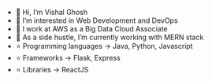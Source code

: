 - 👋 Hi, I’m Vishal Ghosh
- 👀 I’m interested in Web Development and DevOps 
- :briefcase: I work at AWS as a Big Data Cloud Associate
- 🌱 As a side hustle, I’m currently working with MERN stack
- :star: Programming languages -> Java, Python, Javascript
- :star: Frameworks -> Flask, Express
- :star: Libraries -> ReactJS

<!---
vishalghosh7/vishalghosh7 is a ✨ special ✨ repository because its `README.md` (this file) appears on your GitHub profile.
You can click the Preview link to take a look at your changes.
--->
